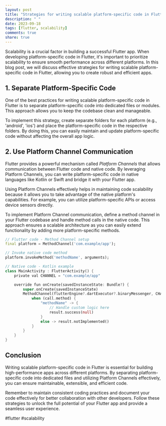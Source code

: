 ```yaml
---
layout: post
title: "Strategies for writing scalable platform-specific code in Flutter."
description: " "
date: 2023-09-18
tags: [flutter, scalability]
comments: true
share: true
---
```


Scalability is a crucial factor in building a successful Flutter app. When developing platform-specific code in Flutter, it's important to prioritize scalability to ensure smooth performance across different platforms. In this blog post, we will discuss effective strategies for writing scalable platform-specific code in Flutter, allowing you to create robust and efficient apps.

## 1. **Separate Platform-Specific Code**

One of the best practices for writing scalable platform-specific code in Flutter is to separate platform-specific code into dedicated files or modules. This approach allows you to keep the codebase clean and manageable.

To implement this strategy, create separate folders for each platform (e.g., 'android', 'ios') and place the platform-specific code in the respective folders. By doing this, you can easily maintain and update platform-specific code without affecting the overall app logic.

## 2. **Use Platform Channel Communication**

Flutter provides a powerful mechanism called *Platform Channels* that allows communication between Flutter code and native code. By leveraging Platform Channels, you can write platform-specific code in native languages like Kotlin or Swift and bridge it with your Flutter app.

Using Platform Channels effectively helps in maintaining code scalability because it allows you to take advantage of the native platform's capabilities. For example, you can utilize platform-specific APIs or access device sensors directly.

To implement Platform Channel communication, define a method channel in your Flutter codebase and handle method calls in the native code. This approach ensures a scalable architecture as you can easily extend functionality by adding more platform-specific methods.

```dart
// Flutter code - Method Channel setup
final platform = MethodChannel('com.example/app');

// Invoke native code method
platform.invokeMethod('methodName', arguments);

// Native code - Kotlin example
class MainActivity : FlutterActivity() {
    private val CHANNEL = "com.example/app"

    override fun onCreate(savedInstanceState: Bundle?) {
        super.onCreate(savedInstanceState)
        MethodChannel(flutterEngine?.dartExecutor?.binaryMessenger, CHANNEL).setMethodCallHandler { call, result ->
            when (call.method) {
                "methodName" -> {
                    // Handle custom logic here
                    result.success(null)
                }
                else -> result.notImplemented()
            }
        }
    }
}
```

## Conclusion

Writing scalable platform-specific code in Flutter is essential for building high-performance apps across different platforms. By separating platform-specific code into dedicated files and utilizing Platform Channels effectively, you can ensure maintainable, extensible, and efficient code.

Remember to maintain consistent coding practices and document your code effectively for better collaboration with other developers. Follow these strategies to unlock the full potential of your Flutter app and provide a seamless user experience.

#flutter #scalability
